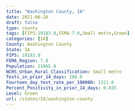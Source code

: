```yaml
---
title: "Washington County, IA"
date: 2021-06-26
draft: false
type: county
tags: [FIPS:19183.0,FEMA:7.0,Small metro,Green]
categories: [IA]
County: Washington County
State: IA
FIPS: 19183.0
FEMA_Region: 7.0
Population: 21965.0
NCHS_Urban_Rural_Classification: Small metro
Tests_in_prior_14_days: 288.0
Fourteen_day_test_rate_per_100000: 1311.0
Percent_Positivity_in_prior_14_days: 0.035
Level: Green
url: /states/IA/washington-county
---
```



